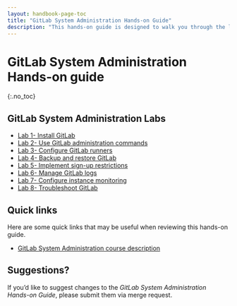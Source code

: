 ```yaml
---
layout: handbook-page-toc
title: "GitLab System Administration Hands-on Guide"
description: "This hands-on guide is designed to walk you through the lab exercises used in the GitLab System Administration course."
---
```

# GitLab System Administration Hands-on guide
{:.no_toc}

## GitLab System Administration Labs
* [Lab 1- Install GitLab](https://about.gitlab.com/handbook/customer-success/professional-services-engineering/education-services/sysadminhandsonlab1.html)
* [Lab 2- Use GitLab administration commands](https://about.gitlab.com/handbook/customer-success/professional-services-engineering/education-services/sysadminhandsonlab2.html)
* [Lab 3- Configure GitLab runners](https://about.gitlab.com/handbook/customer-success/professional-services-engineering/education-services/sysadminhandsonlab3.html)
* [Lab 4- Backup and restore GitLab](https://about.gitlab.com/handbook/customer-success/professional-services-engineering/education-services/sysadminhandsonlab4.html)
* [Lab 5- Implement sign-up restrictions](https://about.gitlab.com/handbook/customer-success/professional-services-engineering/education-services/sysadminhandsonlab5.html)
* [Lab 6- Manage GitLab logs](https://about.gitlab.com/handbook/customer-success/professional-services-engineering/education-services/sysadminhandsonlab6.html)
* [Lab 7- Configure instance monitoring](https://about.gitlab.com/handbook/customer-success/professional-services-engineering/education-services/sysadminhandsonlab7.html)
* [Lab 8- Troubleshoot GitLab](https://about.gitlab.com/handbook/customer-success/professional-services-engineering/education-services/sysadminhandsonlab8.html)

## Quick links

Here are some quick links that may be useful when reviewing this hands-on guide.

* [GitLab System Administration course description](https://about.gitlab.com/services/education/admin/)

## Suggestions?

If you’d like to suggest changes to the *GitLab System Administration Hands-on Guide*, please submit them via merge request.


